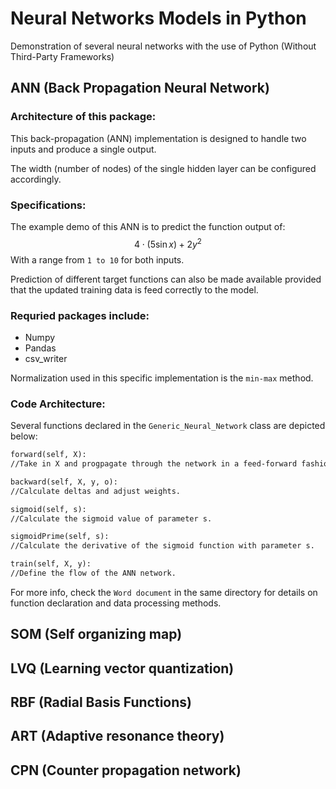 # Neural Networks Models in Python
Demonstration of several neural networks with the use of Python 
(Without Third-Party Frameworks)

## ANN (Back Propagation Neural Network)

### Architecture of this package:
This back-propagation (ANN) implementation is designed to handle two inputs and produce a single output.

The width (number of nodes) of the single hidden layer can be configured accordingly.

### Specifications:
The example demo of this ANN is to predict the function output of:
$$
4\cdot(5\sin{x}) + 2y^2
$$
With a range from `1 to 10` for both inputs.

Prediction of different target functions can also be made available provided that the updated training data is feed correctly to the model.

### Requried packages include:
+ Numpy
+ Pandas
+ csv_writer

Normalization used in this specific implementation is the `min-max` method.

### Code Architecture:
Several functions declared in the `Generic_Neural_Network` class are depicted below:
 
```python=3.7
forward(self, X):
//Take in X and progpagate through the network in a feed-forward fashion

backward(self, X, y, o): 
//Calculate deltas and adjust weights.

sigmoid(self, s): 
//Calculate the sigmoid value of parameter s.

sigmoidPrime(self, s): 
//Calculate the derivative of the sigmoid function with parameter s.

train(self, X, y): 
//Define the flow of the ANN network.
```
    
For more info, check the `Word document` in the same directory for details on function declaration and data processing methods.

## SOM (Self organizing map)

## LVQ (Learning vector quantization)

## RBF (Radial Basis Functions)

## ART (Adaptive resonance theory)

## CPN (Counter propagation network)
